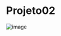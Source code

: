 # Projeto02
![image](https://user-images.githubusercontent.com/110058876/206579606-ce5b237e-436c-41f2-8999-159171df0d2f.png)
